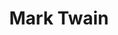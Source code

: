 ---
title: "Mark Twain"
hashtag: "mark-twain"
layout: hashtag
tags:
  - American
  - humorist
  - writer
  - Human Being
---
